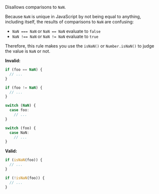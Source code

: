 Disallows comparisons to `NaN`.

Because `NaN` is unique in JavaScript by not being equal to anything, including
itself, the results of comparisons to `NaN` are confusing:

- `NaN === NaN` or `NaN == NaN` evaluate to `false`
- `NaN !== NaN` or `NaN != NaN` evaluate to `true`

Therefore, this rule makes you use the `isNaN()` or `Number.isNaN()` to judge
the value is `NaN` or not.

**Invalid:**

```typescript
if (foo == NaN) {
  // ...
}

if (foo != NaN) {
  // ...
}

switch (NaN) {
  case foo:
    // ...
}

switch (foo) {
  case NaN:
    // ...
}
```

**Valid:**

```typescript
if (isNaN(foo)) {
  // ...
}

if (!isNaN(foo)) {
  // ...
}
```
